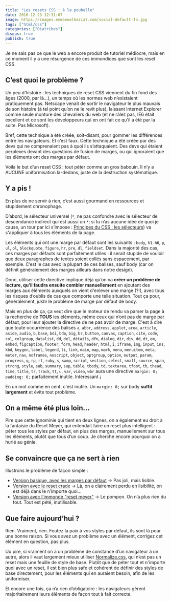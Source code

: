 ```yaml
---
title: "Les resets CSS : à la poubelle"
date: 2016-12-23 12:31:07
image: https://images.emmanuelbeziat.com/social-default-fb.jpg
tags: ["html/css"]
categories: ["Diatribes"]
disqus: true
publish: true
---
```


Je ne sais pas ce que le web a encore produit de tutoriel médiocre, mais en ce moment il y a une résurgence de ces immondices que sont les reset CSS.

## C’est quoi le problème ?

Un peu d’histoire : les techniques de reset CSS viennent du fin fond des âges (2000, par là…), un temps où les normes web n’existaient pratiquement pas. Netscape venait de sortir le navigateur le plus mauvais de son histoire (à tel point qu’on ne le revit plus), laissant Internet Explorer comme seule monture des chevaliers du web (et ne râlez pas, IE6 était excellent et ce sont les développeurs qui en ont fait ce qu’il a été par la suite. Pas Microsoft).

Bref, cette technique a été créée, soit-disant, pour gommer les différences entre les navigateurs. Et c’est faux. Cette technique a été créée par des devs qui ne comprenaient pas à quoi ils s’attaquaient. Des devs qui étaient perplexes devant des questions de fusion de marges, ou qui ignoraient que les éléments ont des marges par défaut.

Voilà le but d’un reset CSS : tout péter comme un gros babouin. Il n’y a AUCUNE uniformisation là-dedans, juste de la destruction systématique.

## Y a pis !

En plus de ne servir à rien, c’est aussi gourmand en ressources et stupidement chronophage.

D’abord, le sélecteur universel (`*`, ne pas confondre avec le sélecteur de descendance indirect qui est aussi un `*`; si tu n’as aucune idée de quoi je cause, un tour par ici s’impose : [Principes du CSS : les sélecteurs](https://www.emmanuelbeziat.com/blog/principes-du-css-les-selecteurs-partie1-css2)) va s'appliquer à tous les éléments de la page.

Les éléments qui ont une marge par défaut sont les suivants : `body`, `h1-h6`, `p`, `ul`, `ol`, `blockquote`, `figure`, `hr`, `pre`, `dl`, `fieldset`. Dans la majorité des cas, ces marges par défauts sont parfaitement utiles : il serait stupide de vouloir que deux paragraphes de textes soient collés sans espacement, par exemple. C’est le cas avec la plupart de ces balises, sauf body (car on définit généralement des marges ailleurs dans notre design).

Donc, utiliser cette directive implique déjà qu’on va **créer un problème de lecture, qu’il faudra ensuite combler manuellement** en ajoutant des marges aux éléments auxquels on vient d'enlever une marge (?!), avec tous les risques d’oublis de cas que comporte une telle situation. Tout ça pour, généralement, _juste_ le problème de marge par défaut de body.

Mais en plus de ça, ça veut dire que le moteur de rendu va parser la page à la recherche de **TOUS** les éléments, même ceux qui n’ont pas de marge par défaut, pour leur ajouter la directive de ne pas avoir de marge. C'est à dire que toute occurrence des balises `a`, `abbr`, `address`, `applet`, `area`, `article`, `aside`, `audio`, `b`, `base`, `bdi`, `bdo`, `big`, `br`, `button`, `canvas`, `caption`, `cite`, `code`, `col`, `colgroup`, `datalist`, `dd`, `del`, `détails`, `dfn`, `dialog`, `dir`, `div`, `dd`, `dt`, `em`, `embed`, `figcaption`, `footer`, `form`, `head`, `header`, `html`, `i`, `iframe`, `img`, `input`, `ins`, `kbd`, `keygen`, `label`, `legend`, `li`, `link`, `main`, `map`, `mark`, `menu`, `menuitem`, `meta`, `meter`, `nav`, `noframes`, `noscript`, `object`, `optgroup`, `option`, `output`, `param`, `progress`, `q`, `rp`, `rt`, `ruby`, `s`, `samp`, `script`, `section`, `select`, `small`, `source`, `span`, `strong`, `style`, `sub`, `summary`, `sup`, `table`, `tbody`, `td`, `textarea`, `tfoot`, `th`, `thead`, `time`, `title`, `tr`, `track`, `tt`, `u`, `var`, `video`, `wbr` aura une directive `margin: 0; padding: 0;` parfaitement inutile. Intéressant ¡

En un mot comme en cent, c'est inutile. Un `margin: 0;` sur body **suffit largement** et évite tout problème.

## On a même été plus loin…

Pire que cette ignominie qui tient en deux lignes, on a également eu droit à la fantaisie du Reset Meyer, qui entendait faire un reset plus intelligent : péter tous les styles par défaut, en plus des marges, manuellement sur tous les éléments, plutôt que tous d’un coup. Je cherche encore pourquoi on a hurlé au génie.

## Se convaincre que ça ne sert à rien

Illustrons le problème de façon simple :

* [Version basique, avec les marges par défaut](https://jsfiddle.net/062zuyx5/) → Pas joli, mais lisible.
* [Version avec le reset crade](https://jsfiddle.net/062zuyx5/1/) → Là, on a clairement perdu en lisibilité, on est déjà dans le n’importe quoi…
* [Version avec l’immonde "reset meyer"](https://jsfiddle.net/062zuyx5/2/) → Le pompon. On n’a plus rien du tout. Tout est pété, inutilisable.

## Que faire aujourd’hui ?

Rien. Vraiment, rien. Foutez la paix à vos styles par défaut, ils sont là pour une bonne raison. Si vous avez un problème avec un élément, corrigez cet élément en question, pas plus.

Uu pire, si vraiment on a un problème de constance d’un navigateur à un autre, alors il vaut largement mieux utiliser [Normalize.css](https://necolas.github.io/normalize.css/), qui n’est pas un reset mais une feuille de style de base. Plutôt que de péter tout et n'importe quoi avec un reset, il est bien plus safe et cohérent de définir des styles de base directement, pour les éléments qui en auraient besoin, afin de les uniformiser.

Et encore une fois, ça n’a rien d’obligatoire : les navigateurs gèrent majoritairement leurs éléments de façon tout à fait correcte.
